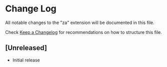 # Change Log

All notable changes to the "za" extension will be documented in this file.

Check [Keep a Changelog](http://keepachangelog.com/) for recommendations on how to structure this file.

## [Unreleased]

- Initial release
